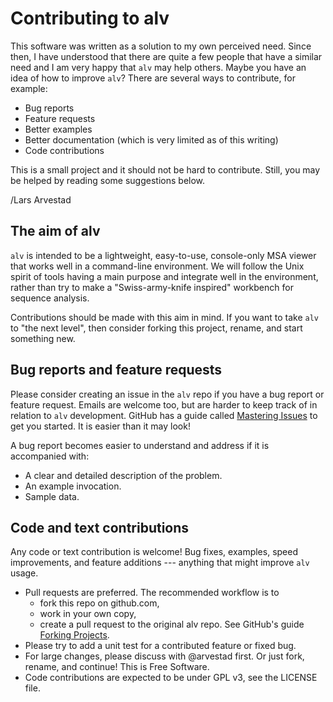 #  Contributing to alv

This software was written as a solution to my own perceived need. Since then, I have understood that
there are quite a few people that have a similar need and I am very happy that `alv` may help
others. Maybe you have an idea of how to improve `alv`? There are several ways to contribute, for
example:

* Bug reports
* Feature requests
* Better examples
* Better documentation (which is very limited as of this writing)
* Code contributions

This is a small project and it should not be hard to contribute. Still, you may be helped by 
reading some suggestions below.

/Lars Arvestad

## The aim of alv

`alv` is intended to be a lightweight, easy-to-use, console-only MSA viewer that works well in a
command-line environment. We will follow the Unix spirit of tools having a main purpose and
integrate well in the environment, rather than try to make a "Swiss-army-knife inspired" workbench
for sequence analysis.

Contributions should be made with this aim in mind. If you want to take `alv`
to "the next level", then consider forking this project, rename, and start something new.

## Bug reports and feature requests

Please consider creating an issue in the `alv` repo if you have a bug report or feature
request. Emails are welcome too, but are harder to keep track of in relation to `alv`
development. GitHub has a guide called [Mastering
Issues](https://guides.github.com/features/issues/) to get you started. It is easier than it may
look!

A bug report becomes easier to understand and address if it is accompanied with:

* A clear and detailed description of the problem.
* An example invocation.
* Sample data. 

## Code and text contributions

Any code or text contribution is welcome! Bug fixes, examples, speed improvements, and feature
additions --- anything that might improve `alv` usage.

* Pull requests are preferred. The recommended workflow is to
    - fork this repo on github.com, 
	- work in your own copy, 
	- create a pull request to the original alv repo. 
  See GitHub's guide [Forking Projects](https://guides.github.com/activities/forking/). 
* Please try to add a unit test for a contributed feature or fixed bug.
* For large changes, please discuss with @arvestad first. Or just fork, rename, and continue! This
  is Free Software.
* Code contributions are expected to be under GPL v3, see the LICENSE file.
